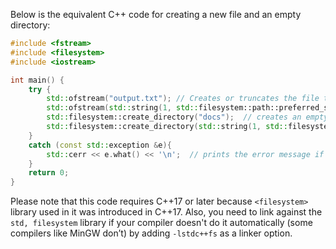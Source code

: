 Below is the equivalent C++ code for creating a new file and an empty directory:

```cpp
#include <fstream>
#include <filesystem>
#include <iostream>

int main() {
    try {
        std::ofstream("output.txt"); // Creates or truncates the file to 0 bytes in the current working directory
        std::ofstream(std::string(1, std::filesystem::path::preferred_separator) + "output.txt"); // Creates or truncates the file to 0 bytes at root
        std::filesystem::create_directory("docs");  // creates an empty directory called 'docs' in the current working directory
        std::filesystem::create_directory(std::string(1, std::filesystem::path::preferred_separator) + "docs" ); // creates an empty directory at root
    } 
    catch (const std::exception &e){
        std::cerr << e.what() << '\n';  // prints the error message if any exception is thrown while creating files or directories.
    }       
    return 0;
}
```

Please note that this code requires C++17 or later because `<filesystem>` library used in it was introduced in C++17. Also, you need to link against the `std, filesystem` library if your compiler doesn't do it automatically (some compilers like MinGW don’t) by adding `-lstdc++fs` as a linker option.
